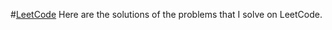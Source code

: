 #[LeetCode](https://leetcode.com/farazzz_siddiqui/)
Here are the solutions of the problems that I solve on LeetCode.
